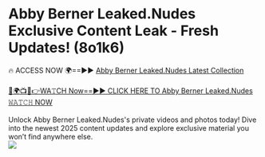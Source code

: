 # Abby Berner Leaked.Nudes Exclusive Content Leak - Fresh Updates! (8o1k6)

🔥 ACCESS NOW 🌍==►► <a href="https://tinyurl.com/yc657z5k" rel="nofollow">Abby Berner Leaked.Nudes Latest Collection</a>
<br><br>
[🔴🌍📺📱👉WA𝚃CH Now==►► CLICK HERE TO Abby Berner Leaked.Nudes 𝚆𝙰𝚃𝙲𝙷 NOW](https://tinyurl.com/yc657z5k)
<br><br>
Unlock Abby Berner Leaked.Nudes's private videos and photos today! Dive into the newest 2025 content updates and explore exclusive material you won’t find anywhere else.
<br>
<a href="https://tinyurl.com/yc657z5k" rel="nofollow" data-target="animated-image.originalLink"><img src="https://camo.githubusercontent.com/8a4f000d20f83aca3bf7ec5f350d767afa0574a8a352519fd8cfa583a6f93a33/68747470733a2f2f692e696d6775722e636f6d2f644a486b345a712e676966" data-canonical-src="https://i.imgur.com/dJHk4Zq.gif" style="max-width: 100%; display: inline-block;" data-target="animated-image.originalImage"></a>
<br>
